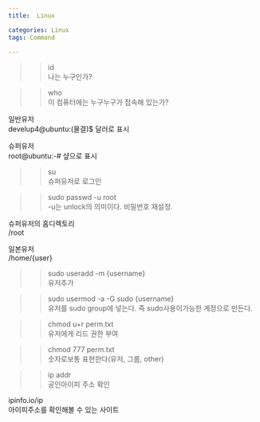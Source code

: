 ```yaml
---
title:  Linux

categories: Linux 
tags: Command
 
---
```


  
> > id    
나는 누구인가?  
  
> > who    
이 컴퓨터에는 누구누구가 접속해 있는가?  
  
일반유저  
develup4@ubuntu:(물결)$ 달러로 표시  
  
슈퍼유저  
root@ubuntu:-# 샾으로 표시  
  
> >  su    
슈퍼유저로 로그인  
  
> >  sudo passwd -u root    
-u는 unlock의 의미이다. 비밀번호 재설정.  
  
슈퍼유저의 홈디렉토리  
/root  
  
일본유저  
/home/{user}  
  
> >  sudo useradd -m {username}    
유저추가  
  
> >  sudo usermod -a -G sudo {username}    
유저를 sudo group에 넣는다. 즉 sudo사용이가능한 계정으로 만든다.  
  
> >  chmod u+r perm.txt    
유저에게 리드 권한 부여  
  
> >  chmod 777 perm.txt    
숫자로보통 표현한다(유저, 그룹, other)  
  
> >  ip addr    
공인아이피 주소 확인  
  
ipinfo.io/ip  
아이피주소를 확인해볼 수 있는 사이트  
